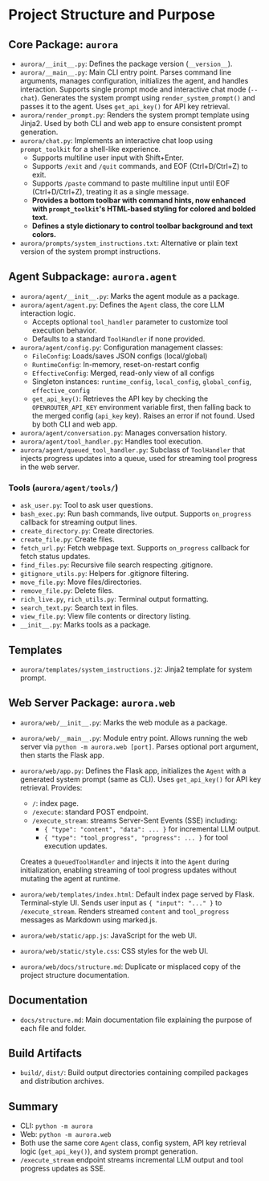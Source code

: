 # Project Structure and Purpose

## Core Package: `aurora`
- `aurora/__init__.py`: Defines the package version (`__version__`).
- `aurora/__main__.py`: Main CLI entry point. Parses command line arguments, manages configuration, initializes the agent, and handles interaction. Supports single prompt mode and interactive chat mode (`--chat`). Generates the system prompt using `render_system_prompt()` and passes it to the agent. Uses `get_api_key()` for API key retrieval.
- `aurora/render_prompt.py`: Renders the system prompt template using Jinja2. Used by both CLI and web app to ensure consistent prompt generation.
- `aurora/chat.py`: Implements an interactive chat loop using `prompt_toolkit` for a shell-like experience.
  - Supports multiline user input with Shift+Enter.
  - Supports `/exit` and `/quit` commands, and EOF (Ctrl+D/Ctrl+Z) to exit.
  - Supports `/paste` command to paste multiline input until EOF (Ctrl+D/Ctrl+Z), treating it as a single message.
  - **Provides a bottom toolbar with command hints, now enhanced with `prompt_toolkit`'s HTML-based styling for colored and bolded text.**
  - **Defines a style dictionary to control toolbar background and text colors.**
- `aurora/prompts/system_instructions.txt`: Alternative or plain text version of the system prompt instructions.

## Agent Subpackage: `aurora.agent`
- `aurora/agent/__init__.py`: Marks the agent module as a package.
- `aurora/agent/agent.py`: Defines the `Agent` class, the core LLM interaction logic.
  - Accepts optional `tool_handler` parameter to customize tool execution behavior.
  - Defaults to a standard `ToolHandler` if none provided.
- `aurora/agent/config.py`: Configuration management classes:
  - `FileConfig`: Loads/saves JSON configs (local/global)
  - `RuntimeConfig`: In-memory, reset-on-restart config
  - `EffectiveConfig`: Merged, read-only view of all configs
  - Singleton instances: `runtime_config`, `local_config`, `global_config`, `effective_config`
  - `get_api_key()`: Retrieves the API key by checking the `OPENROUTER_API_KEY` environment variable first, then falling back to the merged config (`api_key` key). Raises an error if not found. Used by both CLI and web app.
- `aurora/agent/conversation.py`: Manages conversation history.
- `aurora/agent/tool_handler.py`: Handles tool execution.
- `aurora/agent/queued_tool_handler.py`: Subclass of `ToolHandler` that injects progress updates into a queue, used for streaming tool progress in the web server.

### Tools (`aurora/agent/tools/`)
- `ask_user.py`: Tool to ask user questions.
- `bash_exec.py`: Run bash commands, live output. Supports `on_progress` callback for streaming output lines.
- `create_directory.py`: Create directories.
- `create_file.py`: Create files.
- `fetch_url.py`: Fetch webpage text. Supports `on_progress` callback for fetch status updates.
- `find_files.py`: Recursive file search respecting .gitignore.
- `gitignore_utils.py`: Helpers for .gitignore filtering.
- `move_file.py`: Move files/directories.
- `remove_file.py`: Delete files.
- `rich_live.py`, `rich_utils.py`: Terminal output formatting.
- `search_text.py`: Search text in files.
- `view_file.py`: View file contents or directory listing.
- `__init__.py`: Marks tools as a package.

## Templates
- `aurora/templates/system_instructions.j2`: Jinja2 template for system prompt.

## Web Server Package: `aurora.web`
- `aurora/web/__init__.py`: Marks the web module as a package.
- `aurora/web/__main__.py`: Module entry point. Allows running the web server via `python -m aurora.web [port]`. Parses optional port argument, then starts the Flask app.
- `aurora/web/app.py`: Defines the Flask app, initializes the `Agent` with a generated system prompt (same as CLI). Uses `get_api_key()` for API key retrieval. Provides:
  - `/`: index page.
  - `/execute`: standard POST endpoint.
  - `/execute_stream`: streams Server-Sent Events (SSE) including:
    - `{ "type": "content", "data": ... }` for incremental LLM output.
    - `{ "type": "tool_progress", "progress": ... }` for tool execution updates.

  Creates a `QueuedToolHandler` and injects it into the `Agent` during initialization, enabling streaming of tool progress updates without mutating the agent at runtime.

- `aurora/web/templates/index.html`: Default index page served by Flask. Terminal-style UI. Sends user input as `{ "input": "..." }` to `/execute_stream`. Renders streamed `content` and `tool_progress` messages as Markdown using marked.js.
- `aurora/web/static/app.js`: JavaScript for the web UI.
- `aurora/web/static/style.css`: CSS styles for the web UI.
- `aurora/web/docs/structure.md`: Duplicate or misplaced copy of the project structure documentation.

## Documentation
- `docs/structure.md`: Main documentation file explaining the purpose of each file and folder.

## Build Artifacts
- `build/`, `dist/`: Build output directories containing compiled packages and distribution archives.

## Summary
- CLI: `python -m aurora`
- Web: `python -m aurora.web`
- Both use the same core `Agent` class, config system, API key retrieval logic (`get_api_key()`), and system prompt generation.
- `/execute_stream` endpoint streams incremental LLM output and tool progress updates as SSE.

